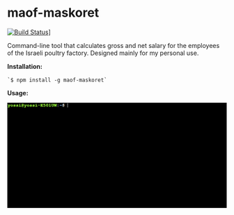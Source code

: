 # maof-maskoret

[![Build Status](https://travis-ci.org/joisadler/maof-maskoret.svg?branch=master)](https://travis-ci.org/joisadler/maof-maskoret)]

Command-line tool that calculates gross and net salary for the employees of the Israeli poultry factory. Designed mainly for my personal use.


**Installation:**
```
`$ npm install -g maof-maskoret`
```
**Usage:**

![](/tty.gif)
